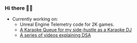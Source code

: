 ### Hi there 👋🏾
- Currently working on: 
    - Unreal Engine Telemetry code for 2K games.
    - [A Karaoke Queue for my side-hustle as a Karaoke DJ](https://github.com/emanisgrand/YARPS)
    - [A series of videos explaining DSA](https://www.youtube.com/watch?v=tqy9N-dAjN0)

<!--
**emanisgrand/emanisgrand** is a ✨ _special_ ✨ repository because its `README.md` (this file) appears on your GitHub profile.

Here are some ideas to get you started:

- 🔭 I’m currently working on ...
- 🌱 I’m currently learning ...
- 👯 I’m looking to collaborate on ...
- 🤔 I’m looking for help with ...
- 💬 Ask me about ...
- 📫 How to reach me: ...
- 😄 Pronouns: ...
- ⚡ Fun fact: ...
-->
